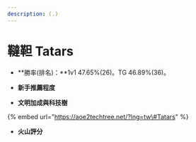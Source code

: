 ```yaml
---
description: (.)
---
```


# 韃靼 Tatars

* **勝率\(排名\)：**1v1 47.65%\(26\)。TG 46.89%\(36\)。
* **新手推薦程度**



* **文明加成與科技樹**

{% embed url="https://aoe2techtree.net/?lng=tw\#Tatars" %}

* **火山評分**



